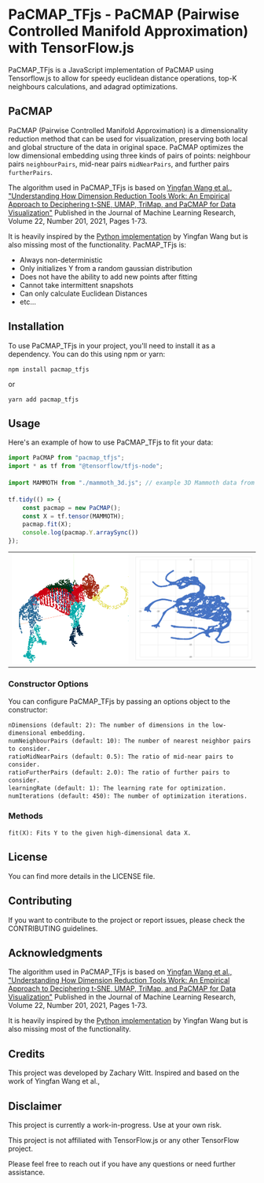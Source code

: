 # PaCMAP_TFjs - PaCMAP (Pairwise Controlled Manifold Approximation) with TensorFlow.js

PaCMAP_TFjs is a JavaScript implementation of PaCMAP using Tensorflow.js to allow for speedy euclidean distance operations, top-K neighbours calculations, and adagrad optimizations.

## PaCMAP

PaCMAP (Pairwise Controlled Manifold Approximation) is a dimensionality reduction method that can be used for visualization, preserving both local and global structure of the data in original space. PaCMAP optimizes the low dimensional embedding using three kinds of pairs of points: neighbour pairs ```neighbourPairs```, mid-near pairs ```midNearPairs```, and further pairs ```furtherPairs```.

The algorithm used in PaCMAP_TFjs is based on [Yingfan Wang et al., "Understanding How Dimension Reduction Tools Work: An Empirical Approach to Deciphering t-SNE, UMAP, TriMap, and PaCMAP for Data Visualization"](http://jmlr.org/papers/v22/20-1061.html) Published in the Journal of Machine Learning Research, Volume 22, Number 201, 2021, Pages 1-73.  

It is heavily inspired by the [Python implementation](https://github.com/YingfanWang/PaCMAP) by Yingfan Wang but is also missing most of the functionality.
PacMAP_TFjs is:
- Always non-deterministic
- Only initializes Y from a random gaussian distribution
- Does not have the ability to add new points after fitting
- Cannot take intermittent snapshots
- Can only calculate Euclidean Distances
- etc...

## Installation

To use PaCMAP_TFjs in your project, you'll need to install it as a dependency. You can do this using npm or yarn:
```
npm install pacmap_tfjs
```
or 
```
yarn add pacmap_tfjs
```

## Usage

Here's an example of how to use PaCMAP_TFjs to fit your data:

```javascript
import PaCMAP from "pacmap_tfjs";
import * as tf from "@tensorflow/tfjs-node";

import MAMMOTH from "./mammoth_3d.js"; // example 3D Mammoth data from PAIR-code - (https://github.com/PAIR-code/understanding-umap/blob/master/raw_data/mammoth_3d.json)

tf.tidy(() => {
    const pacmap = new PaCMAP();
    const X = tf.tensor(MAMMOTH);
    pacmap.fit(X);
    console.log(pacmap.Y.arraySync())
});

```
<table>
    <tr>
        <td>
            <img src="https://github.com/zqwitt/PaCMAP_TFjs/blob/main/pacmap/example/mammoth-3d.png" alt="Mammoth 3D" width="300"/>
        </td>
        <td>
            <img src="https://github.com/zqwitt/PaCMAP_TFjs/blob/main/pacmap/example/mammoth-2d.png" alt="Mammoth 2D" width="300"/>
        </td>
    </tr>
</table>

### Constructor Options

You can configure PaCMAP_TFjs by passing an options object to the constructor:

    nDimensions (default: 2): The number of dimensions in the low-dimensional embedding.
    numNeighbourPairs (default: 10): The number of nearest neighbor pairs to consider.
    ratioMidNearPairs (default: 0.5): The ratio of mid-near pairs to consider.
    ratioFurtherPairs (default: 2.0): The ratio of further pairs to consider.
    learningRate (default: 1): The learning rate for optimization.
    numIterations (default: 450): The number of optimization iterations.


### Methods

    fit(X): Fits Y to the given high-dimensional data X.

## License

You can find more details in the LICENSE file.

## Contributing

If you want to contribute to the project or report issues, please check the CONTRIBUTING guidelines.

## Acknowledgments

The algorithm used in PaCMAP_TFjs is based on [Yingfan Wang et al., "Understanding How Dimension Reduction Tools Work: An Empirical Approach to Deciphering t-SNE, UMAP, TriMap, and PaCMAP for Data Visualization"](http://jmlr.org/papers/v22/20-1061.html) Published in the Journal of Machine Learning Research, Volume 22, Number 201, 2021, Pages 1-73.  

It is heavily inspired by the [Python implementation](https://github.com/YingfanWang/PaCMAP) by Yingfan Wang but is also missing most of the functionality.

## Credits

This project was developed by Zachary Witt.
Inspired and based on the work of Yingfan Wang et al.,

## Disclaimer

This project is currently a work-in-progress. Use at your own risk.

This project is not affiliated with TensorFlow.js or any other TensorFlow project.

Please feel free to reach out if you have any questions or need further assistance.


